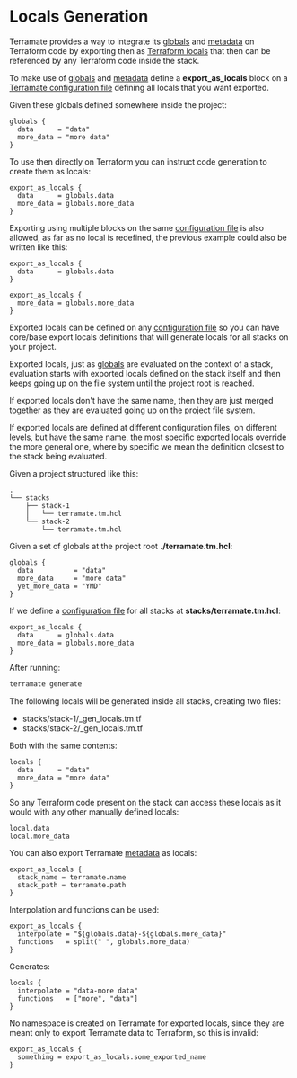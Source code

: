 # Locals Generation

Terramate provides a way to integrate its [globals](globals.md) and
[metadata](metadata.md) on Terraform code by exporting then as
[Terraform locals](https://www.terraform.io/language/values/locals) that
then can be referenced by any Terraform code inside the stack.

To make use of [globals](globals.md) and [metadata](metadata.md) define
a **export_as_locals** block on a [Terramate configuration file](config.md)
defining all locals that you want exported.

Given these globals defined somewhere inside the project:

```hcl
globals {
  data      = "data"
  more_data = "more data"
}
```

To use then directly on Terraform you can instruct code generation
to create them as locals:

```hcl
export_as_locals {
  data      = globals.data
  more_data = globals.more_data
}
```

Exporting using multiple blocks on the same [configuration file](config.md)
is also allowed, as far as no local is redefined, the previous example could
also be written like this:

```hcl
export_as_locals {
  data      = globals.data
}

export_as_locals {
  more_data = globals.more_data
}
```

Exported locals can be defined on any [configuration file](config.md)
so you can have core/base export locals definitions that will generate
locals for all stacks on your project.

Exported locals, just as [globals](globals.md)  are evaluated on the context
of a stack, evaluation starts with exported locals defined on the stack itself
and then keeps going up on the file system until the project root is reached.

If exported locals don't have the same name, then they are just merged
together as they are evaluated going up on the project file system.

If exported locals are defined at different configuration files,
on different levels, but have the same name, the most specific exported locals
override the more general one, where by specific we mean the definition closest
to the stack being evaluated.

Given a project structured like this:

```
.
└── stacks
    ├── stack-1
    │   └── terramate.tm.hcl
    └── stack-2
        └── terramate.tm.hcl
```

Given a set of globals at the project root **./terramate.tm.hcl**:

```hcl
globals {
  data          = "data"
  more_data     = "more data"
  yet_more_data = "YMD"
}
```

If we define a [configuration file](config.md) for all stacks at
**stacks/terramate.tm.hcl**:

```hcl
export_as_locals {
  data      = globals.data
  more_data = globals.more_data
}
```

After running:

```sh
terramate generate
```

The following locals will be generated inside all stacks, creating two files:

* stacks/stack-1/_gen_locals.tm.tf
* stacks/stack-2/_gen_locals.tm.tf

Both with the same contents:

```hcl
locals {
  data      = "data"
  more_data = "more data"
}
```

So any Terraform code present on the stack can access these locals
as it would with any other manually defined locals:

```hcl
local.data
local.more_data
```

You can also export Terramate [metadata](metadata.md) as locals:

```hcl
export_as_locals {
  stack_name = terramate.name
  stack_path = terramate.path
}
```

Interpolation and functions can be used:

```hcl
export_as_locals {
  interpolate = "${globals.data}-${globals.more_data}"
  functions   = split(" ", globals.more_data)
}
```

Generates:

```hcl
locals {
  interpolate = "data-more data"
  functions   = ["more", "data"]
}
```

No namespace is created on Terramate for exported locals, since they are meant
only to export Terramate data to Terraform, so this is invalid:

```hcl
export_as_locals {
  something = export_as_locals.some_exported_name
}
```
